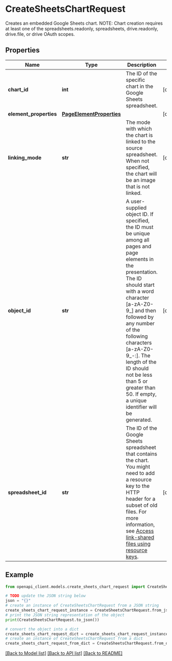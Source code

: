 # CreateSheetsChartRequest

Creates an embedded Google Sheets chart. NOTE: Chart creation requires at least one of the spreadsheets.readonly, spreadsheets, drive.readonly, drive.file, or drive OAuth scopes.

## Properties

Name | Type | Description | Notes
------------ | ------------- | ------------- | -------------
**chart_id** | **int** | The ID of the specific chart in the Google Sheets spreadsheet. | [optional] 
**element_properties** | [**PageElementProperties**](PageElementProperties.md) |  | [optional] 
**linking_mode** | **str** | The mode with which the chart is linked to the source spreadsheet. When not specified, the chart will be an image that is not linked. | [optional] 
**object_id** | **str** | A user-supplied object ID. If specified, the ID must be unique among all pages and page elements in the presentation. The ID should start with a word character [a-zA-Z0-9_] and then followed by any number of the following characters [a-zA-Z0-9_-:]. The length of the ID should not be less than 5 or greater than 50. If empty, a unique identifier will be generated. | [optional] 
**spreadsheet_id** | **str** | The ID of the Google Sheets spreadsheet that contains the chart. You might need to add a resource key to the HTTP header for a subset of old files. For more information, see [Access link-shared files using resource keys](https://developers.google.com/drive/api/v3/resource-keys). | [optional] 

## Example

```python
from openapi_client.models.create_sheets_chart_request import CreateSheetsChartRequest

# TODO update the JSON string below
json = "{}"
# create an instance of CreateSheetsChartRequest from a JSON string
create_sheets_chart_request_instance = CreateSheetsChartRequest.from_json(json)
# print the JSON string representation of the object
print(CreateSheetsChartRequest.to_json())

# convert the object into a dict
create_sheets_chart_request_dict = create_sheets_chart_request_instance.to_dict()
# create an instance of CreateSheetsChartRequest from a dict
create_sheets_chart_request_from_dict = CreateSheetsChartRequest.from_dict(create_sheets_chart_request_dict)
```
[[Back to Model list]](../README.md#documentation-for-models) [[Back to API list]](../README.md#documentation-for-api-endpoints) [[Back to README]](../README.md)


